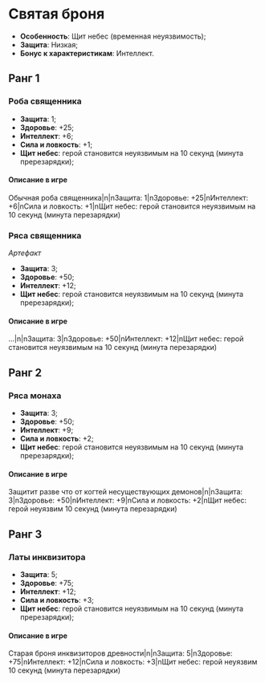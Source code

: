 # Святая броня

* **Особенность**: Щит небес (временная неуязвимость);
* **Защита**: Низкая;
* **Бонус к характеристикам**: Интеллект.

## Ранг 1

### Роба священника

* **Защита**: 1;
* **Здоровье**: +25;
* **Интеллект**: +6;
* **Сила и ловкость**: +1;
* **Щит небес**: герой становится неуязвимым на 10 секунд (минута пререзарядки);

#### Описание в игре
Обычная роба священника|n|nЗащита: 1|nЗдоровье: +25|nИнтеллект: +6|nСила и ловкость: +1|nЩит небес: герой становится неуязвимым на 10 секунд (минута перезарядки)

### Ряса священника
*Артефакт*

* **Защита**: 3;
* **Здоровье**: +50;
* **Интеллект**: +12;
* **Щит небес**: герой становится неуязвимым на 10 секунд (минута пререзарядки);

#### Описание в игре
...|n|nЗащита: 3|nЗдоровье: +50|nИнтеллект: +12|nЩит небес: герой становится неуязвимым на 10 секунд (минута перезарядки)

## Ранг 2

### Ряса монаха

* **Защита**: 3;
* **Здоровье**: +50;
* **Интеллект**: +9;
* **Сила и ловкость**: +2;
* **Щит небес**: герой становится неуязвимым на 10 секунд (минута пререзарядки);

#### Описание в игре
Защитит разве что от когтей несуществующих демонов|n|nЗащита: 3|nЗдоровье: +50|nИнтеллект: +9|nСила и ловкость: +2|nЩит небес: герой неуязвим 10 секунд (минута перезарядки)

## Ранг 3

### Латы инквизитора

* **Защита**: 5;
* **Здоровье**: +75;
* **Интеллект**: +12;
* **Сила и ловкость**: +3;
* **Щит небес**: герой становится неуязвимым на 10 секунд (минута пререзарядки);

#### Описание в игре
Старая броня инквизиторов древности|n|nЗащита: 5|nЗдоровье: +75|nИнтеллект: +12|nСила и ловкость: +3|nЩит небес: герой неуязвим 10 секунд (минута перезарядки)